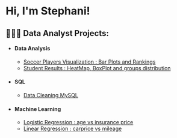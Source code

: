 <h1>Hi, I'm Stephani!</h1>

<h2>👩🏻‍💻 Data Analyst Projects:</h2>

* <h4>Data Analysis</h4>

  - [Soccer Players Visualization : Bar Plots and Rankings ](https://github.com/stephsoto/DataMining)
  - [Student Results : HeatMap, BoxPlot and groups distribution](https://github.com/stephsoto/DataMining/blob/main/Student_Results_Analysis_Project.ipynb)
 
* <h4>SQL</h4>

  - [Data Cleaning MySQL](https://github.com/stephsoto/DataMining/blob/main/DataCleaningProject.sql)
 
* <h4>Machine Learning</h4>

  - [Logistic Regression : age vs insurance price ](https://github.com/stephsoto/DataMining/blob/main/Logistic_Regression_S.ipynb)
  - [Linear Regression : carprice vs mileage](https://github.com/stephsoto/DataMining/blob/main/Logistic_Regression_S.ipynb)
  



<!--
**joshmadakor1/joshmadakor1** is a ✨ _special_ ✨ repository because its `README.md` (this file) appears on your GitHub profile.

Here are some ideas to get you started:

- 🔭 I’m currently working on ...
- 🌱 I’m currently learning ...
- 👯 I’m looking to collaborate on ...
- 🤔 I’m looking for help with ...
- 💬 Ask me about ...
- 📫 How to reach me: ...
- 😄 Pronouns: ...
- ⚡ Fun fact: ...
-->
